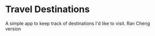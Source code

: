 # Travel Destinations

A simple app to keep track of destinations I'd like to visit. Ran Cheng version
